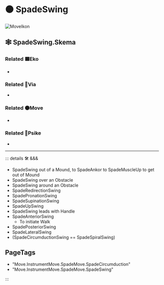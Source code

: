 # 🟠 <move>SpadeSwing</move>

![MoveIkon](/Move/Move_Ikon.png)

## 🕸 SpadeSwing.Skema

### Related 🟩<eko>Eko</eko>

-

### Related 🔻<via>Via</via>

-

### Related 🟠<move>Move</move>

-

### Related 💜<psike>Psike</psike>

-

---

<!-- =================================================== -->
<!-- =================================================== -->
<!-- =================================================== -->
<!-- =================================================== -->
<!-- =================================================== -->
::: details 🛠 <dev>&&&</dev>

- SpadeSwing out of a Mound, to SpadeAnkor to SpadeMuscleUp to get out of Mound
- SpadeSwing over an Obstacle
- SpadeSwing around an Obstacle
- SpadeRedirectionSwing
- SpadePronationSwing
- SpadeSupinationSwing
- SpadeUpSwing
- SpadeSwing leads with Handle
- SpadeAnteriorSwing
    - To initiate Walk
- SpadePosteriorSwing
- SpadeLateralSwing
- (SpadeCircumductionSwing == SpadeSpiralSwing)

<h2>PageTags</h2>

- "Move.InstrumentMove.SpadeMove.SpadeCircumduction"
- "Move.InstrumentMove.SpadeMove.SpadeSwing"

:::
